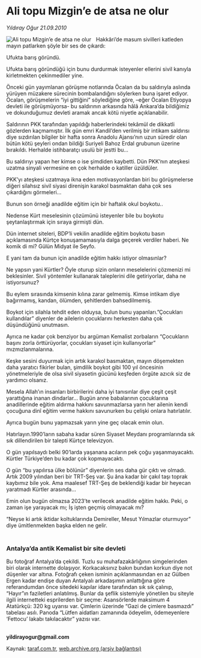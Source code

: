 # Ali topu Mizgin’e de atsa ne olur

*Yıldıray Oğur 21.09.2010*

<div class="yazi"><img align="left" alt="Ali topu Mizgin’e de atsa ne olur" border="0" src="http://www.taraf.com.tr/fotoraflar/makaleler/ali-topu-mizgin-e-de-atsa-ne-olur_4958_orijinal.jpg" style="border-right-width:10px; border-color:#FFFFFF"/><p>Hakkâri’de masum sivilleri katleden mayın patlarken şöyle bir ses de çıkardı:</p>
<p>Ufukta barış göründü.</p>
<p>Ufukta barış göründüğü için bunu durdurmak isteyenler ellerini sivil kanıyla kirletmekten çekinmediler yine.</p>
<p>Önceki gün yayımlanan görüşme notlarında Öcalan da bu saldırıyla aslında yürüyen müzakere sürecinin bombalandığını söylerken buna işaret ediyor. Öcalan, görüşmelerin “iyi gittiğini” söylediğine göre, –eğer Öcalan Etiyopya devleti ile görüşmüyorsa- bu saldırının arkasında hâlâ Ankara’da bildiğimiz ve dokunduğumuz devleti aramak ancak kötü niyetle açıklanabilir.</p>
<p>Saldırının PKK tarafından yapıldığı haberlerindeki tekâmül de dikkatli gözlerden kaçmamıştır. İlk gün emri Kandil’den verilmiş bir intikam saldırısı diye sızdırılan bilgiler bir hafta sonra Anadolu Ajansı’nın uzun süredir olan bütün kötü şeyleri ondan bildiği Suriyeli Bahoz Erdal grubunun üzerine bırakıldı. Herhalde istihbaratçı usulü bir jestti bu...</p>
<p>Bu saldırıyı yapan her kimse o ise şimdiden kaybetti. Dün PKK’nın ateşkesi uzatma sinyali vermesine en çok herhalde o katiller üzüldüler. </p>
<p>PKK’yı ateşkesi uzatmaya ikna eden motivasyonlardan biri bu görüşmelerse diğeri silahsız sivil siyasi direnişin karakol basmaktan daha çok ses çıkardığını görmeleri...</p>
<p>Bunun son örneği anadilde eğitim için bir haftalık okul boykotu..</p>
<p>Nedense Kürt meselesinin çözümünü isteyenler bile bu boykotu şeytanlaştırmak için sıraya girmişti dün.</p>
<p>Dün internet siteleri, BDP’li vekilin anadilde eğitim boykotu basın açıklamasında Kürtçe konuşamamasıyla dalga geçerek verdiler haberi. Ne komik di mi? Gülün Midyat ile Seyfo.</p>
<p>E yani tam da bunun için anadilde eğitim hakkı istiyor olmasınlar? </p>
<p>Ne yapsın yani Kürtler? Öyle oturup sizin onların meselelerini çözmenizi mi beklesinler. Sivil yöntemler kullanarak taleplerini dile getiriyorlar, daha ne istiyorsunuz?</p>
<p>Bu eylem sırasında kimsenin kılına zarar gelmemiş. Kimse intikam diye bağırmamış, kandan, ölümden, şehitlerden bahsedilmemiş. </p>
<p>Boykot için silahla tehdit eden olduysa, bulun bunu yapanları.”Çocukları kullandılar” diyenler de ailelerin çocuklarını herkesten daha çok düşündüğünü unutmasın. </p>
<p>Ayrıca ne kadar çok benziyor bu argüman Kemalist zorbaların “Çocukların başını zorla örttürüyorlar, çocukları siyaset için kullanıyorlar” mızmızlanmalarına.</p>
<p>Keşke sesini duyurmak için artık karakol basmaktan, mayın döşemekten daha yaratıcı fikirler bulan, şimdilik boykot gibi 100 yıl öncesinin yönetmeleriyle de olsa sivil siyasetin gücünü keşfeden örgüte azıcık siz de yardımcı olsanız.</p>
<p>Mesela Allah’ın insanları birbirilerini daha iyi tanısınlar diye çeşit çeşit yarattığına inanan dindarlar... Bugün anne babalarının çocuklarına anadillerinde eğitim aldırma hakkını savunmazlarsa yarın her ailenin kendi çocuğuna dinî eğitim verme hakkını savunurken bu çelişki onlara hatırlatılır.</p>
<p>Ayrıca bugün bunu yapmazsak yarın yine geç olacak emin olun.</p>
<p>Hatırlayın.1990’ların sabaha kadar süren Siyaset Meydanı programlarında sık sık dillendirilen bir talepti Kürtçe televizyon.</p>
<p>O gün yapılsaydı belki 90’larda yaşanana acıların pek çoğu yaşanmayacaktı. Kürtler Türkiye’den bu kadar çok kopmayacaktı.</p>
<p>O gün “bu yapılırsa ülke bölünür” diyenlerin ses daha gür çıktı ve olmadı. Artık 2009 yılından beri bir TRT-Şeş var. Şu âna kadar bir çakıl taşı toprak kaybımız bile yok. Ama maalesef TRT-Şeş de beklendiği kadar bir heyecan yaratmadı Kürtler arasında...</p>
<p>Emin olun bugün olmazsa 2023’te verilecek anadilde eğitim hakkı. Peki, o zaman işe yarayacak mı; İş işten geçmiş olmayacak mı?</p>
<p>“Neyse ki artık iktidar koltuklarında Demireller, Mesut Yılmazlar oturmuyor” diye ümitlenmekten başka elden ne gelir.</p>
<h3><br/>Antalya’da antik Kemalist bir site devleti</h3>
<p>Bu fotoğraf Antalya’da çekildi. Tuzlu su muhafazakârlığının simgelerinden biri olarak internette dolaşıyor. Korkacaksınız bakın bundan korkun diye not düşenler var altına. Fotoğrafı çeken isminin açıklanmasından en az Gülben Ergen kadar endişe duyan Antalyalı arkadaşımın anlattığına göre referandumdan önce sitedeki kapılar idare tarafından sık sık çalınıp, “Hayır”ın faziletleri anlatılmış. Bunlar da şeflik sistemiyle yönetilen bu siteyle ilgili internetteki esprilerden bir seçme: Asansörlerde maksimum 4 Atatürkçü: 320 kg uyarısı var. Çimlerin üzerinde “Gazi de çimlere basmazdı” tabelası asılı. Panoda “Lütfen aidatları zamanında ödeyelim, ödemeyenlere ‘Fettocu’ lakabı takılacaktır” yazısı var.</p>
<p><b><br/>yildirayogur@gmail.com</b><b> </b></p></div>

Kaynak: [taraf.com.tr](http://www.taraf.com.tr:80/yildiray-ogur/makale-ali-topu-mizgin-e-de-atsa-ne-olur.htm), [web.archive.org (arşiv bağlantısı)](http://web.archive.org/web/20100922195453/http://www.taraf.com.tr:80/yildiray-ogur/makale-ali-topu-mizgin-e-de-atsa-ne-olur.htm)
